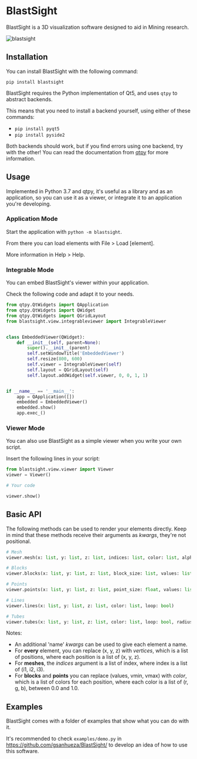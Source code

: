 # BlastSight

BlastSight is a 3D visualization software designed to aid in Mining research.

![blastsight](https://users.dcc.uchile.cl/~gsanhuez/blastsight_app.png)

## Installation

You can install BlastSight with the following command:

`pip install blastsight`

BlastSight requires the Python implementation of Qt5, and uses
`qtpy` to abstract backends.

This means that you need to install a backend yourself, using either of these commands:

- `pip install pyqt5`
- `pip install pyside2`

Both backends should work, but if you find errors using one backend, try with the other!
You can read the documentation from [qtpy](https://github.com/spyder-ide/qtpy)
for more information.

## Usage

Implemented in Python 3.7 and qtpy, it's useful as a library and as an application,
so you can use it as a viewer, or integrate it to an application you're developing.

### Application Mode

Start the application with `python -m blastsight`.

From there you can load elements with File > Load [element].

More information in Help > Help.

### Integrable Mode

You can embed BlastSight's viewer within your application.

Check the following code and adapt it to your needs.

```python
from qtpy.QtWidgets import QApplication
from qtpy.QtWidgets import QWidget
from qtpy.QtWidgets import QGridLayout
from blastsight.view.integrableviewer import IntegrableViewer


class EmbeddedViewer(QWidget):
    def __init__(self, parent=None):
        super().__init__(parent)
        self.setWindowTitle('EmbeddedViewer')
        self.resize(800, 600)
        self.viewer = IntegrableViewer(self)
        self.layout = QGridLayout(self)
        self.layout.addWidget(self.viewer, 0, 0, 1, 1)


if __name__ == '__main__':
    app = QApplication([])
    embedded = EmbeddedViewer()
    embedded.show()
    app.exec_()
```

### Viewer Mode

You can also use BlastSight as a simple viewer when you write your own script.

Insert the following lines in your script:

```python
from blastsight.view.viewer import Viewer
viewer = Viewer()

# Your code

viewer.show()
```

## Basic API

The following methods can be used to render your elements directly.
Keep in mind that these methods receive their arguments as *kwargs*, they're not positional.

```python
# Mesh
viewer.mesh(x: list, y: list, z: list, indices: list, color: list, alpha: float, wireframe: bool, highlight: bool)

# Blocks
viewer.blocks(x: list, y: list, z: list, block_size: list, values: list, vmin: float, vmax: float, colormap: str)

# Points
viewer.points(x: list, y: list, z: list, point_size: float, values: list, vmin: float, vmax: float, colormap: str)

# Lines
viewer.lines(x: list, y: list, z: list, color: list, loop: bool)

# Tubes
viewer.tubes(x: list, y: list, z: list, color: list, loop: bool, radius: float, resolution: int)
```

Notes:

* An additional 'name' *kwargs* can be used to give each element a name.
* For **every** element, you can replace (x, y, z) with *vertices*, which is a list
of positions, where each position is a list of (x, y, z).
* For **meshes**, the *indices* argument is a list of index, where index is a list of
(i1, i2, i3).
* For **blocks** and **points** you can replace (values, vmin, vmax) with *color*,
which is a list of colors for each position, where each color is a list of (r, g, b),
between 0.0 and 1.0.

## Examples

BlastSight comes with a folder of examples that show what you can do with it.

It's recommended to check `examples/demo.py` in https://github.com/gsanhueza/BlastSight/
to develop an idea of how to use this software.
